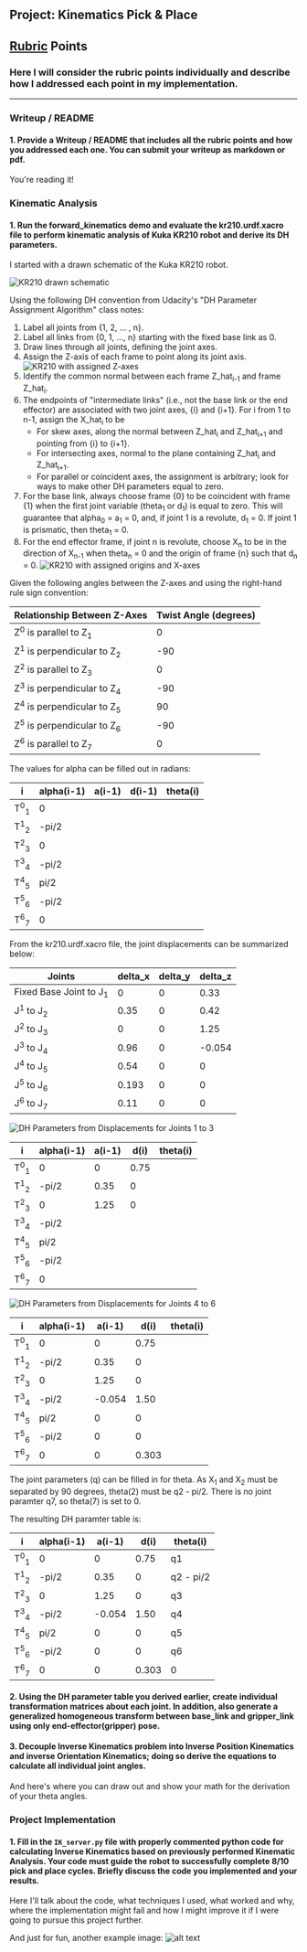 ## Project: Kinematics Pick & Place

[//]: # (Image References)

[image1]: ./misc_images/Kuka_1.jpg
[image2]: ./misc_images/Kuka_2.jpg
[image3]: ./misc_images/Kuka_3.jpg
[image4]: ./misc_images/Kuka_4.jpg
[image5]: ./misc_images/Kuka_5.jpg

## [Rubric](https://review.udacity.com/#!/rubrics/972/view) Points
### Here I will consider the rubric points individually and describe how I addressed each point in my implementation.  

---
### Writeup / README

#### 1. Provide a Writeup / README that includes all the rubric points and how you addressed each one.  You can submit your writeup as markdown or pdf.  

You're reading it!

### Kinematic Analysis
#### 1. Run the forward_kinematics demo and evaluate the kr210.urdf.xacro file to perform kinematic analysis of Kuka KR210 robot and derive its DH parameters.

I started with a drawn schematic of the Kuka KR210 robot.

![KR210 drawn schematic][image1]

Using the following DH convention from Udacity's "DH Parameter Assignment Algorithm" class notes:
1. Label all joints from {1, 2, … , n}.
2. Label all links from {0, 1, …, n} starting with the fixed base link as 0.
3. Draw lines through all joints, defining the joint axes.
4. Assign the Z-axis of each frame to point along its joint axis.
![KR210 with assigned Z-axes][image2]
5. Identify the common normal between each frame Z_hat<sub>i-1</sub> and frame Z_hat<sub>i</sub>.
6. The endpoints of "intermediate links" (i.e., not the base link or the end effector) are associated with two joint axes, {i} and {i+1}. For i from 1 to n-1, assign the X_hat<sub>i</sub> to be
    * For skew axes, along the normal between Z_hat<sub>i</sub> and Z_hat<sub>i+1</sub> and pointing from {i} to {i+1}.
    * For intersecting axes, normal to the plane containing Z_hat<sub>i</sub> and Z_hat<sub>i+1</sub>.
    * For parallel or coincident axes, the assignment is arbitrary; look for ways to make other DH parameters equal to zero.
7. For the base link, always choose frame {0} to be coincident with frame {1} when the first joint variable (theta<sub>1</sub> or d<sub>1</sub>) is equal to zero. This will guarantee that alpha<sub>0</sub> = a<sub>1</sub> = 0, and, if joint 1 is a revolute, d<sub>1</sub> = 0. If joint 1 is prismatic, then theta<sub>1</sub> = 0.
8. For the end effector frame, if joint n is revolute, choose X<sub>n</sub> to be in the direction of X<sub>n-1</sub> when theta<sub>n</sub> = 0 and the origin of frame {n} such that d<sub>n</sub> = 0.
![KR210 with assigned origins and X-axes][image3]

Given the following angles between the Z-axes and using the right-hand rule sign convention:

|           Relationship Between Z-Axes           | Twist Angle (degrees) |
|-------------------------------------------------|-----------------------|
|      Z<sup>0</sup> is parallel to Z<sub>1</sub> |                     0 |
| Z<sup>1</sup> is perpendicular to Z<sub>2</sub> |                   -90 |
|      Z<sup>2</sup> is parallel to Z<sub>3</sub> |                     0 |
| Z<sup>3</sup> is perpendicular to Z<sub>4</sub> |                   -90 |
| Z<sup>4</sup> is perpendicular to Z<sub>5</sub> |                    90 |
| Z<sup>5</sup> is perpendicular to Z<sub>6</sub> |                   -90 |
|      Z<sup>6</sup> is parallel to Z<sub>7</sub> |                     0 |

The values for alpha can be filled out in radians:

|             i             | alpha(i-1) | a(i-1) | d(i-1) |  theta(i) |
|---------------------------|------------|--------|--------|-----------|
| T<sup>0</sup><sub>1</sub> |          0 |        |        |           |
| T<sup>1</sup><sub>2</sub> |      -pi/2 |        |        |           |
| T<sup>2</sup><sub>3</sub> |          0 |        |        |           |
| T<sup>3</sup><sub>4</sub> |      -pi/2 |        |        |           |
| T<sup>4</sup><sub>5</sub> |       pi/2 |        |        |           |
| T<sup>5</sup><sub>6</sub> |      -pi/2 |        |        |           |
| T<sup>6</sup><sub>7</sub> |          0 |        |        |           |

From the kr210.urdf.xacro file, the joint displacements can be summarized below:

|               Joints               | delta_x | delta_y | delta_z |
|------------------------------------|---------|---------|---------|
|  Fixed Base Joint to J<sub>1</sub> |       0 |       0 |    0.33 |
|     J<sup>1</sup> to J<sub>2</sub> |    0.35 |       0 |    0.42 |
|     J<sup>2</sup> to J<sub>3</sub> |       0 |       0 |    1.25 |
|     J<sup>3</sup> to J<sub>4</sub> |    0.96 |       0 |  -0.054 |
|     J<sup>4</sup> to J<sub>5</sub> |    0.54 |       0 |       0 |
|     J<sup>5</sup> to J<sub>6</sub> |   0.193 |       0 |       0 |
|     J<sup>6</sup> to J<sub>7</sub> |    0.11 |       0 |       0 |

![DH Parameters from Displacements for Joints 1 to 3][image4]

|             i             | alpha(i-1) | a(i-1) |  d(i)  |  theta(i) |
|---------------------------|------------|--------|--------|-----------|
| T<sup>0</sup><sub>1</sub> |          0 |      0 |   0.75 |           |
| T<sup>1</sup><sub>2</sub> |      -pi/2 |   0.35 |      0 |           |
| T<sup>2</sup><sub>3</sub> |          0 |   1.25 |      0 |           |
| T<sup>3</sup><sub>4</sub> |      -pi/2 |        |        |           |
| T<sup>4</sup><sub>5</sub> |       pi/2 |        |        |           |
| T<sup>5</sup><sub>6</sub> |      -pi/2 |        |        |           |
| T<sup>6</sup><sub>7</sub> |          0 |        |        |           |

![DH Parameters from Displacements for Joints 4 to 6][image5]

|             i             | alpha(i-1) | a(i-1) |  d(i)  |  theta(i) |
|---------------------------|------------|--------|--------|-----------|
| T<sup>0</sup><sub>1</sub> |          0 |      0 |   0.75 |           |
| T<sup>1</sup><sub>2</sub> |      -pi/2 |   0.35 |      0 |           |
| T<sup>2</sup><sub>3</sub> |          0 |   1.25 |      0 |           |
| T<sup>3</sup><sub>4</sub> |      -pi/2 | -0.054 |   1.50 |           |
| T<sup>4</sup><sub>5</sub> |       pi/2 |      0 |      0 |           |
| T<sup>5</sup><sub>6</sub> |      -pi/2 |      0 |      0 |           |
| T<sup>6</sup><sub>7</sub> |          0 |      0 |  0.303 |           |

The joint parameters (q) can be filled in for theta. As X<sub>1</sub> and X<sub>2</sub> must be separated by 90 degrees, theta(2) must be q2 - pi/2. There is no joint paramter q7, so theta(7) is set to 0.

The resulting DH paramter table is:

|             i             | alpha(i-1) | a(i-1) |  d(i)  |  theta(i) |
|---------------------------|------------|--------|--------|-----------|
| T<sup>0</sup><sub>1</sub> |          0 |      0 |   0.75 |        q1 |
| T<sup>1</sup><sub>2</sub> |      -pi/2 |   0.35 |      0 | q2 - pi/2 |
| T<sup>2</sup><sub>3</sub> |          0 |   1.25 |      0 |        q3 |
| T<sup>3</sup><sub>4</sub> |      -pi/2 | -0.054 |   1.50 |        q4 |
| T<sup>4</sup><sub>5</sub> |       pi/2 |      0 |      0 |        q5 |
| T<sup>5</sup><sub>6</sub> |      -pi/2 |      0 |      0 |        q6 |
| T<sup>6</sup><sub>7</sub> |          0 |      0 |  0.303 |         0 |

#### 2. Using the DH parameter table you derived earlier, create individual transformation matrices about each joint. In addition, also generate a generalized homogeneous transform between base_link and gripper_link using only end-effector(gripper) pose.



#### 3. Decouple Inverse Kinematics problem into Inverse Position Kinematics and inverse Orientation Kinematics; doing so derive the equations to calculate all individual joint angles.

And here's where you can draw out and show your math for the derivation of your theta angles. 



### Project Implementation

#### 1. Fill in the `IK_server.py` file with properly commented python code for calculating Inverse Kinematics based on previously performed Kinematic Analysis. Your code must guide the robot to successfully complete 8/10 pick and place cycles. Briefly discuss the code you implemented and your results. 


Here I'll talk about the code, what techniques I used, what worked and why, where the implementation might fail and how I might improve it if I were going to pursue this project further.  


And just for fun, another example image:
![alt text][image3]


